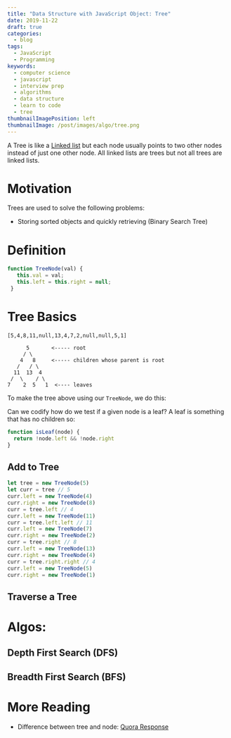 ```yaml
---
title: "Data Structure with JavaScript Object: Tree"
date: 2019-11-22
draft: true
categories:
  - blog
tags:
  - JavaScript
  - Programming
keywords:
  - computer science
  - javascript
  - interview prep
  - algorithms
  - data structure
  - learn to code
  - tree
thumbnailImagePosition: left
thumbnailImage: /post/images/algo/tree.png
---
```


A Tree is like a [Linked list](/data-structure-with-javascript-object-linked-list/) but each node usually points to two other nodes instead of just one other node. All linked lists are trees but not all trees are linked lists.

<!--more-->
<!--toc-->

# Motivation

Trees are used to solve the following problems:

* Storing sorted objects and quickly retrieving (Binary Search Tree)

# Definition

```javascript
function TreeNode(val) {
   this.val = val;
   this.left = this.right = null;
 }
```

# Tree Basics

```
[5,4,8,11,null,13,4,7,2,null,null,5,1]

      5       <----- root
     / \
    4   8     <----- children whose parent is root
   /   / \
  11  13  4
 /  \    / \
7    2  5   1  <---- leaves
```

To make the tree above using our `TreeNode`, we do this:

Can we codify how do we test if a given node is a leaf? A leaf is something that has no children so:

```javascript
function isLeaf(node) {
  return !node.left && !node.right
}
```

## Add to Tree

```javascript
let tree = new TreeNode(5)
let curr = tree // 5
curr.left = new TreeNode(4)
curr.right = new TreeNode(8)
curr = tree.left // 4
curr.left = new TreeNode(11)
curr = tree.left.left // 11
curr.left = new TreeNode(7)
curr.right = new TreeNode(2)
curr = tree.right // 8
curr.left = new TreeNode(13)
curr.right = new TreeNode(4)
curr = tree.right.right // 4
curr.left = new TreeNode(5)
curr.right = new TreeNode(1)
```

## Traverse a Tree

# Algos:

## Depth First Search (DFS)

## Breadth First Search (BFS)

# More Reading

* Difference between tree and node: [Quora Response](https://www.quora.com/What-is-the-difference-between-Binary-Tree-and-Linked-Lists)

